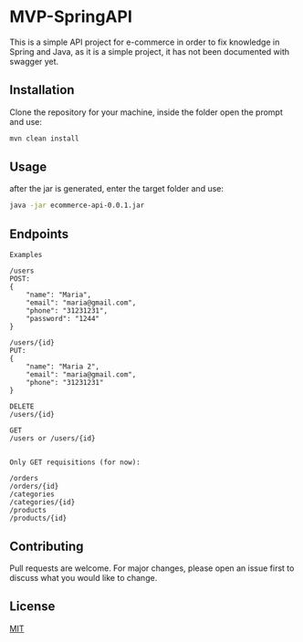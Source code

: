 # MVP-SpringAPI

This is a simple API project for e-commerce in order to fix knowledge in Spring and Java, as it is a simple project, it has not been documented with swagger yet.

## Installation

Clone the repository for your machine, inside the folder open the prompt and use:

```bash
mvn clean install
```

## Usage

after the jar is generated, enter the target folder and use:

```bash
java -jar ecommerce-api-0.0.1.jar
```

## Endpoints

```
Examples

/users
POST: 
{
    "name": "Maria",
    "email": "maria@gmail.com",
    "phone": "31231231",
    "password": "1244"
}

/users/{id}
PUT:
{
    "name": "Maria 2",
    "email": "maria@gmail.com",
    "phone": "31231231"
}

DELETE 
/users/{id}

GET
/users or /users/{id}


Only GET requisitions (for now):

/orders
/orders/{id}
/categories
/categories/{id}
/products
/products/{id}
```

## Contributing
Pull requests are welcome. For major changes, please open an issue first to discuss what you would like to change.


## License
[MIT](https://choosealicense.com/licenses/mit/)
